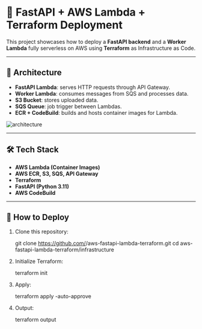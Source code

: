 # 🚀 FastAPI + AWS Lambda + Terraform Deployment

This project showcases how to deploy a **FastAPI backend** and a **Worker Lambda** fully serverless on AWS using **Terraform** as Infrastructure as Code.

---

## 🧱 Architecture

- **FastAPI Lambda**: serves HTTP requests through API Gateway.
- **Worker Lambda**: consumes messages from SQS and processes data.
- **S3 Bucket**: stores uploaded data.
- **SQS Queue**: job trigger between Lambdas.
- **ECR + CodeBuild**: builds and hosts container images for Lambda.

![architecture](./docs/architecture-diagram.png)

---

## 🛠️ Tech Stack

- **AWS Lambda (Container Images)**
- **AWS ECR, S3, SQS, API Gateway**
- **Terraform**
- **FastAPI (Python 3.11)**
- **AWS CodeBuild**

---

## 🚀 How to Deploy

1. Clone this repository:

   git clone https://github.com/<tu-usuario>/aws-fastapi-lambda-terraform.git
   cd aws-fastapi-lambda-terraform/infrastructure

2. Initialize Terraform:

   terraform init

3. Apply:

   terraform apply -auto-approve

4. Output:

   terraform output
